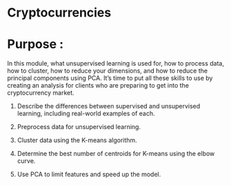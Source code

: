 # Cryptocurrencies
# Purpose :

In this module, what unsupervised learning is used for, how to process data, how to cluster, how to reduce your dimensions, and how to reduce the principal components using PCA. It’s time to put all these skills to use by creating an analysis for clients who are preparing to get into the cryptocurrency market.

1. Describe the differences between supervised and unsupervised learning, including real-world examples of each.

2. Preprocess data for unsupervised learning.

3. Cluster data using the K-means algorithm.

4. Determine the best number of centroids for K-means using the elbow curve.

5. Use PCA to limit features and speed up the model.